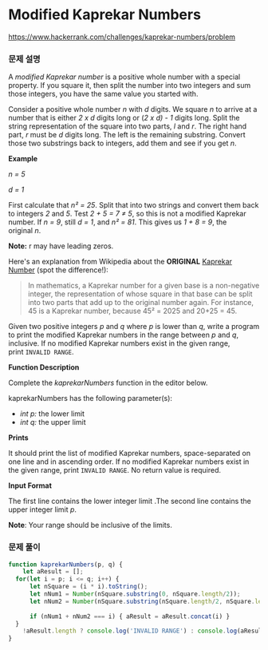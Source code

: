 # Modified Kaprekar Numbers

https://www.hackerrank.com/challenges/kaprekar-numbers/problem

### 문제 설명

A *modified Kaprekar number* is a positive whole number with a special property. If you square it, then split the number into two integers and sum those integers, you have the same value you started with.

Consider a positive whole number *n* with *d* digits. We square *n* to arrive at a number that is either *2 x d* digits long or (*2 x d) - 1* digits long. Split the string representation of the square into two parts, *l* and *r*. The right hand part, *r* must be *d* digits long. The left is the remaining substring. Convert those two substrings back to integers, add them and see if you get *n*.

**Example**

*n = 5*

*d = 1*

First calculate that *n² = 25*. Split that into two strings and convert them back to integers *2* and *5*. Test *2 + 5 = 7 ≠ 5*, so this is not a modified Kaprekar number. If *n = 9*, still *d = 1*, and *n² = 81*. This gives us *1 + 8 = 9*, the original *n*.

**Note:** r may have leading zeros.

Here's an explanation from Wikipedia about the **ORIGINAL** [Kaprekar Number](https://en.wikipedia.org/wiki/Kaprekar_number) (spot the difference!):

> In mathematics, a Kaprekar number for a given base is a non-negative integer, the representation of whose square in that base can be split into two parts that add up to the original number again. For instance, 45 is a Kaprekar number, because 45² = 2025 and 20+25 = 45.

Given two positive integers *p* and *q* where *p* is lower than *q*, write a program to print the modified Kaprekar numbers in the range between *p* and *q*, inclusive. If no modified Kaprekar numbers exist in the given range, print `INVALID RANGE`.

**Function Description**

Complete the *kaprekarNumbers* function in the editor below.

kaprekarNumbers has the following parameter(s):

- *int p:* the lower limit
- *int q:* the upper limit

**Prints**

It should print the list of modified Kaprekar numbers, space-separated on one line and in ascending order. If no modified Kaprekar numbers exist in the given range, print `INVALID RANGE`. No return value is required.

**Input Format**

The first line contains the lower integer limit .The second line contains the upper integer limit *p*.

**Note**: Your range should be inclusive of the limits.

### 문제 풀이

```jsx
function kaprekarNumbers(p, q) {
	let aResult = [];
  for(let i = p; i <= q; i++) {
      let nSquare = (i * i).toString();
      let nNum1 = Number(nSquare.substring(0, nSquare.length/2));
      let nNum2 = Number(nSquare.substring(nSquare.length/2, nSquare.length));
        
      if (nNum1 + nNum2 === i) { aResult = aResult.concat(i) }
  }
	!aResult.length ? console.log('INVALID RANGE') : console.log(aResult.join(' '));
}
```